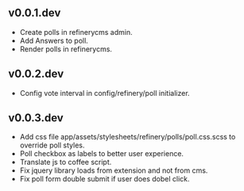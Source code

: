## v0.0.1.dev

* Create polls in refinerycms admin.
* Add Answers to poll.
* Render polls in refinerycms.

## v0.0.2.dev

* Config vote interval in config/refinery/poll initializer.

## v0.0.3.dev

* Add css file app/assets/stylesheets/refinery/polls/poll.css.scss to override poll styles.
* Poll checkbox as labels to better user experience.
* Translate js to coffee script.
* Fix jquery library loads from extension and not from cms.
* Fix poll form double submit if user does dobel click.